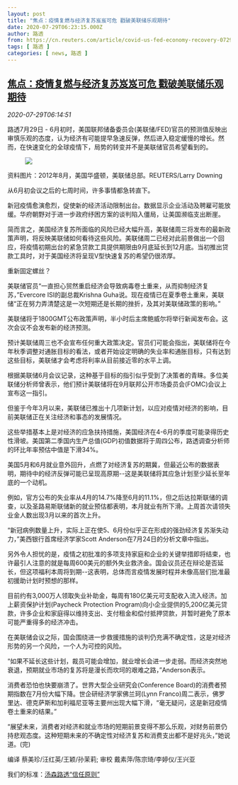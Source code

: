```yaml
---
layout: post
title: "焦点：疫情复燃与经济复苏岌岌可危 戳破美联储乐观期待"
date: 2020-07-29T06:23:15.000Z
author: 路透
from: https://cn.reuters.com/article/covid-us-fed-economy-recovery-0729-idCNKCS24U0ND
tags: [ 路透 ]
categories: [ news, 路透 ]
---
```

<!--1596003795000-->
[焦点：疫情复燃与经济复苏岌岌可危 戳破美联储乐观期待](https://cn.reuters.com/article/covid-us-fed-economy-recovery-0729-idCNKCS24U0ND)
------

<div>
<div><i>2020-07-29T06:14:51</i></div><div class="StandardArticleBody_body"><p>路透7月29日 - 6月初时，美国联邦储备委员会(美联储/FED)官员的预测值反映出审慎乐观的态度，认为经济有可能提早急速反弹，然后进入稳定缓慢的增长。然而，在快速变化的全球疫情下，局势的转变并不是美联储官员希望看到的。 </p><div class="PrimaryAsset_container"><div class="Image_container" tabindex="-1"><figure class="Image_zoom" style="padding-bottom:"><div class="LazyImage_container LazyImage_dark" style="background-image:none"><img src="//s4.reutersmedia.net/resources/r/?m=02&amp;d=20200729&amp;t=2&amp;i=1527497932&amp;r=LYNXNPEG6S0AV&amp;w=600" aria-label="资料图片：2012年8月，美国华盛顿，美联储总部。REUTERS/Larry Downing"/><div class="LazyImage_image LazyImage_fallback" style="background-image:url(//s4.reutersmedia.net/resources/r/?m=02&amp;d=20200729&amp;t=2&amp;i=1527497932&amp;r=LYNXNPEG6S0AV&amp;w=600);background-position:center center;background-color:inherit"></div></div><div class="Image_expand-button" aria-label="Expand Image Slideshow" role="button" tabindex="0"></div></figure><figcaption><div class="Image_caption"><span>资料图片：2012年8月，美国华盛顿，美联储总部。REUTERS/Larry Downing</span></div></figcaption></div></div><p>从6月初会议之后的七周时间，许多事情都急转直下。 </p><p>新冠疫情愈演愈烈，促使新的经济活动限制出台。数据显示企业活动及聘雇可能放缓。华府朝野对于进一步政府纾困方案的谈判陷入僵局，让美国濒临支出断崖。 </p><p>简而言之，美国经济复苏所面临的风险已经大幅升高，美联储周三将发布的最新政策声明，将反映美联储如何看待这些风险。美联储周二已经对此前景做出一个回应，将疫情初期出台的紧急贷款工具提供期限由9月底延长到12月底。当初推出贷款工具时，对于美国经济将呈现V型快速复苏的希望仍很浓厚。 </p><p>重新固定螺丝？ </p><p>美联储官员“一直担心贸然重启经济会导致病毒卷土重来，从而抑制经济复苏，”Evercore ISI的副总裁Krishna Guha说。现在疫情已在夏季卷土重来，美联储“正在努力弄清楚这是一次短期还是长期的挫折，及其对美联储政策的影响。” </p><p>美联储将于1800GMT公布政策声明，半小时后主席鲍威尔将举行新闻发布会。这次会议不会发布新的经济预测。 </p><p>预计美联储周三也不会宣布任何重大政策决定。官员们可能会指出，美联储将在今年秋季调整对通胀目标的看法，或者开始设定明确的失业率和通胀目标，只有达到这些目标，美联储才会考虑将利率从目前接近零的水平上调。 </p><p>根据美联储6月会议记录，这种基于目标的指引似乎受到了决策者的青睐。多位美联储分析师曾表示，他们预计美联储将在9月联邦公开市场委员会(FOMC)会议上宣布这一指引。 </p><p>但鉴于今年3月以来，美联储已推出十几项新计划，以应对疫情对经济的影响，目前美联储正在关注经济和事态的发展情况。 </p><p>这些举措基本上是对经济的应急扶持措施，美国经济在4-6月的季度可能录得历史性滑坡。美国第二季国内生产总值(GDP)初值数据将于周四公布，路透调查分析师的环比年率预估中值是下滑34%。 </p><p>美国5月和6月就业意外回升，点燃了对经济复苏的期冀，但最近公布的数据表明，期待中的经济反弹可能已呈现高原期--这是美联储将其应急计划至少延长至年底的一个动机。 </p><p>例如，官方公布的失业率从4月的14.7%降至6月的11.1%，但之后达拉斯联储的调查，以及圣路易斯联储新的就业预估都表明，本月就业有所下滑。上周首次请领失业金人数出现3月以来的首次上升。 </p><p>“新冠病例数量上升，实际上正在使5、6月份似乎正在形成的强劲经济复苏渐失动力，”美西银行首席经济学家Scott Anderson在7月24日的分析文章中指出。 </p><p>另外令人担忧的是，疫情之初批准的多项支持家庭和企业的关键举措即将结束，也许最引人注意的就是每周600美元的额外失业救济金。国会议员还在辩论是否延长，但这项福利本周将到期--这表明，总体而言疫情发展时程并未像高层们批准最初援助计划时预想的那样。 </p><p>目前约有3,000万人领取失业补助金，每周有180亿美元可支配收入流入经济。加上薪资保护计划(Paycheck Protection Program)向小企业提供的5,200亿美元贷款，许多企业和家庭得以维持支出、支付租金和偿付抵押贷款，并暂时避免了原本可能严重得多的经济冲击。 </p><p>在美联储会议之际，国会围绕进一步救援措施的谈判仍充满不确定性，这是对经济形势的另一个风险，一个人为可控的风险。 </p><p>“如果不延长这些计划，裁员可能会增加，就业增长会进一步走弱。而经济突然地衰退，预期就业市场的复苏将是漫长而坎坷的艰难之路，”Anderson表示。 </p><p>消费者恐怕也快要崩溃了。世界大型企业研究会(Conference Board)的消费者预期指数在7月份大幅下降。世企研经济学家佛兰珂(Lynn Franco)周二表示，佛罗里达、德克萨斯和加利福尼亚等主要州出现大幅下滑，“毫无疑问，这是新冠疫情卷土重来的结果。” </p><p>“展望未来，消费者对经济和就业市场的短期前景变得不那么乐观，对财务前景仍持悲观态度。这种短期未来的不确定性对经济复苏和消费支出都不是好兆头，”她说道。(完) </p><div class="Attribution_container"><div class="Attribution_attribution"><p class="Attribution_content">编译 蔡美珍/汪红英/王颖/孙茉莉; 审校 戴素萍/陈宗琦/李婷仪/王兴亚 </p></div></div><div class="StandardArticleBody_trustBadgeContainer"><span class="StandardArticleBody_trustBadgeTitle">我们的标准：</span><span class="trustBadgeUrl"><a href="https://www.thomsonreuters.cn/content/dam/openweb/documents/pdf/china/brochures/about-us-1.pdf">汤森路透“信任原则”</a></span></div></div>
</div>
